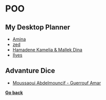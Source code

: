 ﻿# POO
## My Desktop Planner
- [Amina](./MydesktopPlanner22-23/Amina/README.md)
- [zed](./MydesktopPlanner22-23/zed/README.md)
- [Hamadene Kamelia & Mallek Dina](./MydesktopPlanner22-23/Hamadene_Kamelia-Mallek_Dina/README.md)
- [Ilyes](./MydesktopPlanner22-23/Ilyes/README.md)

##  Advanture Dice
- [Moussaoui Abdelmouncif - Guerrouf Amar](./Advanture%20Dice%202021-2022/Moussaoui%20Abdelmouncif%20&%20Guerrouf%20Amar/README.md)

**[Go back](../2CP.md)**
